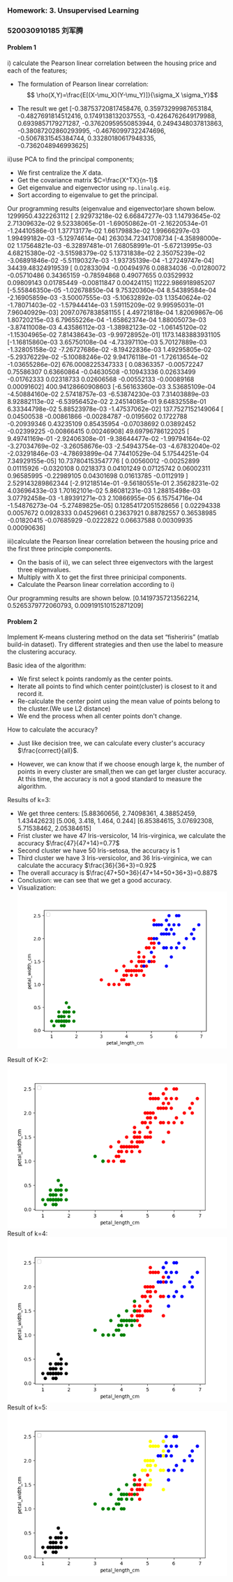 ### Homework: 3. Unsupervised Learning
### 520030910185 刘军腾

#### Problem 1
i) calculate the Pearson linear correlation between the housing price and each of the features;

* The formulation of Pearson linear correlation:
$$ \rho(X,Y)=\frac{E[(X-\mu_X)(Y-\mu_Y)]}{\sigma_X \sigma_Y}$$

* The result we get
  [-0.38753720817458476, 0.35973299987653184, -0.4827691814512416, 0.1749138132037553, -0.4264762649179988, 0.6939857179271287, -0.37620959550853944, 0.2494348037813863, -0.38087202860293995, -0.46760997322474696, -0.5067831545384744, 0.33280180617948335, -0.7362048946993625]

ii)use PCA to find the principal components; 
* We first centralize the $X$ data.
* Get the covariance matrix $C=\frac{X^TX}{n-1}$
* Get eigenvalue and eigenvector using `np.linalg.eig`.
* Sort according to eigenvalue to get the principal.

Our programming results (eigenvalue and eigenvector)are shown below.
1299950.4322263112
[ 2.92973218e-02  6.66847277e-03  1.14793645e-02  2.71309632e-02
  9.52338065e-01 -1.69050862e-01 -2.16220534e-01 -1.24410586e-01
  1.37713177e-02  1.66179883e-02  1.99666297e-03  1.99499182e-03
 -5.12974614e-04]
263034.72341708734
[-4.35898000e-02  1.17564821e-03 -6.32897481e-01  7.68058991e-01
 -5.67213995e-03  4.68215380e-02 -3.51598379e-02  5.13731838e-02
  2.35075239e-02 -3.06891846e-02 -5.51190327e-03 -1.93735139e-04
 -1.27249747e-04]
34439.48324919539
[ 0.02833094 -0.00494976  0.08834036 -0.01280072 -0.05710486  0.34365159
 -0.78594868  0.49077655  0.03529932  0.09809143  0.01785449 -0.00811847
  0.00424115]
11222.986918985207
[-5.55846350e-05 -1.02678850e-04  9.75320360e-04  8.54389584e-04
 -2.16905859e-03 -3.50007555e-03 -5.10632892e-03  1.13540624e-02
 -1.78071403e-02 -1.57944414e-03  1.59115209e-02  9.99595031e-01
  7.96040929e-03]
2097.0767838581155
[ 4.49721818e-04  1.82069867e-06  1.80720215e-03  6.79655226e-04
 -1.65862374e-04  1.88005073e-03 -3.87411008e-03  4.43586112e-03
 -1.38982123e-02 -1.06145120e-02 -1.15304965e-02  7.81438643e-03
 -9.99728952e-01]
1173.1483883931105
[-1.16815860e-03  3.65750108e-04 -4.73397110e-03  5.70127889e-03
 -1.32805158e-02 -7.26727686e-02 -8.19422836e-03  1.49295805e-02
 -5.29376229e-02 -5.10088246e-02  9.94176118e-01 -1.72613654e-02
 -1.03655286e-02]
676.0008225347333
[ 0.08363357 -0.00572247  0.75586307  0.63660864 -0.04630508 -0.10943336
  0.02633499 -0.01762333  0.02318733  0.02606568 -0.00552133 -0.00089168
  0.00091602]
400.94128660908603
[-6.56163360e-03  3.53685109e-04 -4.50884160e-02  2.57418757e-03
 -6.53874230e-03  7.31403889e-03  8.92882113e-02 -6.53956452e-02
  2.24514085e-01  9.64832558e-01  6.33344798e-02  5.88523978e-03
 -1.47537062e-02]
137.7527152149064
[ 0.04500538 -0.00861866 -0.00284787 -0.0195602   0.1722788  -0.20939346
  0.43235109  0.85435954 -0.07038692  0.03892452 -0.02399225 -0.00866415
  0.00246908]
49.69796786122025
[ 9.49741169e-01 -2.92406308e-01 -9.38644477e-02 -1.99794164e-02
 -3.27034769e-02 -3.26058676e-03 -2.54943754e-03 -4.67832040e-02
 -2.03291846e-03 -4.78693899e-04  7.74410529e-04  5.17544251e-04
  7.34929155e-05]
10.737804153547776
[ 0.00560012 -0.00252899  0.01115926 -0.0320108   0.0218373   0.04101249
  0.07125742  0.06002311  0.96585995 -0.22989105  0.04301698  0.01613785
 -0.0112919 ]
2.529143289862344
[-2.91218514e-01 -9.56180551e-01  2.35628231e-02  4.03696433e-03
  1.70162101e-02  5.86081231e-03  1.28815498e-03  3.07792458e-03
 -1.89391271e-03  2.10866955e-05  6.15754716e-04 -1.54876273e-04
 -5.27489825e-05]
0.12854172051528656
[ 0.02294338  0.0057672   0.0928333   0.04529661  0.23637921  0.88782557
  0.36538985 -0.01820415 -0.07685929 -0.0222822   0.06637588  0.00309935
  0.00090636]

iii)calculate the Pearson linear correlation between the housing price and the first three principle components.
* On the basis of ii), we can select three eigenvectors with the largest three eigenvalues.
* Multiply with X to get the first three prinicipal components.
* Calculate the Pearson linear correlation according to i)

Our programming results are shown below.
[0.14197357213562214, 0.5265379772060793, 0.009191510152871209]

#### Problem 2

Implement K-means clustering method on the data set “fisheriris” (matlab build-in dataset). Try different strategies and then use the label to measure the clustering accuracy.

Basic idea of the algorithm:
* We first select k points randomly as the center points.
* Iterate all points to find which center point(cluster) is closest to it and record it.
* Re-calculate the center point using the mean value of points belong to the cluster.(We use L2 distance)
* We end the process when all center points don't change.

How to calculate the accuracy?
* Just like decision tree, we can calculate every cluster's accuracy $\frac{correct}{all}$.

* However, we can know that if we choose enough large k, the number of points in every cluster are small,then we can get larger cluster accuracy. At this time, the accuracy is not a good standard to measure the algorithm.  

Results of k=3:
* We get three centers: [5.88360656, 2.74098361, 4.38852459, 1.43442623] [5.006, 3.418, 1.464, 0.244] [6.85384615, 3.07692308, 5.71538462, 2.05384615]
* Frist cluster we have  47 Iris-versicolor, 14 Iris-virginica, we calculate the accuracy $\frac{47}{47+14}=0.77$
* Second cluster we have 50 Iris-setosa, the accuracy is $1$
* Third cluster we have 3 Iris-versicolor, and 36 Iris-virginica, we can calculate the accuracy $\frac{36}{36+3}=0.92$
* The overall accuracy is $\frac{47+50+36}{47+14+50+36+3}=0.887$
* Conclusion: we can see that we get a good accuracy.
* Visualization:
![](fig_cluster3.png)

Result of K=2:
![](fig_cluster2.png)
Result of k=4:
![](fig_cluster4.png)
Result of k=5:
![](fig_cluster5.png)
